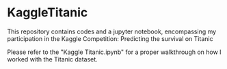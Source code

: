 # KaggleTitanic
This repository contains codes and a jupyter notebook, encompassing my participation in the Kaggle Competition: Predicting the survival on Titanic

Please refer to the "Kaggle Titanic.ipynb" for a proper walkthrough on how I worked with the Titanic dataset.
